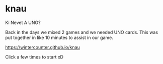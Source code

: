 # knau
Ki Nevet A UNO?

Back in the days we mixed 2 games and we needed UNO cards. This was put together in like 10 minutes to assist in our game.

https://wintercounter.github.io/knau

Click a few times to start xD
